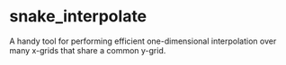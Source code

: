 # snake_interpolate
A handy tool for performing efficient one-dimensional interpolation over many x-grids that share a common y-grid.
